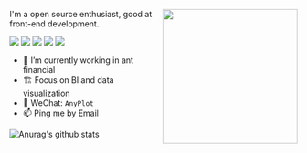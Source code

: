 <a href="https://juejin.cn/book/7031893648145186824"><img align="right" src="https://user-images.githubusercontent.com/7856674/145028516-3fe0020c-2bab-4bb9-b7bf-784433387614.png" width="236" /></a>

I'm a open source enthusiast, good at front-end development.

[![](https://img.shields.io/endpoint?url=https://awards.antv.vision/hustcc-g2-maintainer.json)](https://github.com/antvis/G2)
[![](https://img.shields.io/endpoint?url=https://awards.antv.vision/hustcc-g6-maintainer.json)](https://github.com/antvis/G6)
[![](https://img.shields.io/endpoint?url=https://awards.antv.vision/hustcc-l7-skilled.json)](https://github.com/antvis/L7)
[![](https://img.shields.io/endpoint?url=https://awards.antv.vision/hustcc-gpt-vis-contributor.json)](https://github.com/antvis/GPT-Vis)
[![](https://img.shields.io/badge/AntV-AVA_User-blue?&logo=antv&color=FFF&labelColor=8B5DFF)](https://github.com/antvis/AVA)


- 🌱 I’m currently working in ant financial
- 🏗 Focus on BI and data visualization
- 💬 WeChat: `AnyPlot`
- 📫 Ping me by [Email](mailto:i@hust.cc)

![Anurag's github stats](https://github-readme-stats.vercel.app/api?username=hustcc&theme=dracula&hide=commits)


